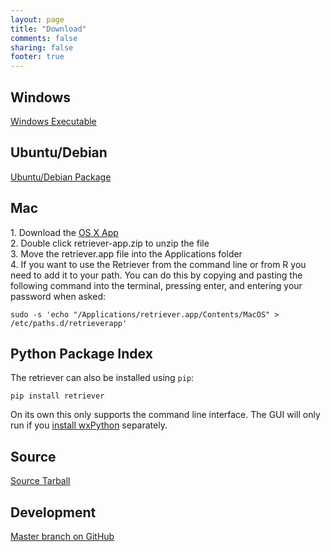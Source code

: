 ```yaml
---
layout: page
title: "Download"
comments: false
sharing: false
footer: true
---
```


## Windows

[Windows Executable](https://github.com/weecology/retriever/releases/download/v1.8.3/RetrieverSetup.exe)

## Ubuntu/Debian

[Ubuntu/Debian Package](https://github.com/weecology/retriever/releases/download/v1.8.3/python-retriever_1.8.3-1_all.deb)

## Mac

1\. Download the
[OS X App](https://github.com/weecology/retriever/releases/download/v1.8.3/retriever.zip)  
2\. Double click retriever-app.zip to unzip the file  
3\. Move the retriever.app file into the Applications folder  
4\. If you want to use the Retriever from the command line or from R you need to
add it to your path. You can do this by copying and pasting the following
command into the terminal, pressing enter, and entering your password when
asked:  
```
sudo -s 'echo "/Applications/retriever.app/Contents/MacOS" > /etc/paths.d/retrieverapp'
```

## Python Package Index

The retriever can also be installed using `pip`:

`pip install retriever`

On its own this only supports the command line interface. The GUI will only run
if you [install wxPython](http://wxpython.org/download.php) separately.

## Source

[Source Tarball](https://github.com/weecology/retriever/archive/v1.8.3.tar.gz)

## Development

[Master branch on GitHub](https://github.com/weecology/retriever)
